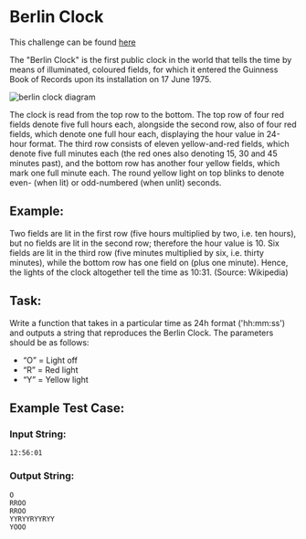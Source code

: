 # Berlin Clock

This challenge can be found [here](https://www.codewars.com/kata/5a1463678ba9145a670000f9)

The "Berlin Clock" is the first public clock in the world that tells the time by means of illuminated, coloured fields, for which it entered the Guinness Book of Records upon its installation on 17 June 1975.

![berlin clock diagram](https://upload.wikimedia.org/wikipedia/commons/4/4f/Berlin-Uhr-1650-1705.gif)

The clock is read from the top row to the bottom. The top row of four red fields denote five full hours each, alongside the second row, also of four red fields, which denote one full hour each, displaying the hour value in 24-hour format. The third row consists of eleven yellow-and-red fields, which denote five full minutes each (the red ones also denoting 15, 30 and 45 minutes past), and the bottom row has another four yellow fields, which mark one full minute each. The round yellow light on top blinks to denote even- (when lit) or odd-numbered (when unlit) seconds.

## Example:
Two fields are lit in the first row (five hours multiplied by two, i.e. ten hours), but no fields are lit in the second row; therefore the hour value is 10.
Six fields are lit in the third row (five minutes multiplied by six, i.e. thirty minutes), while the bottom row has one field on (plus one minute). Hence, the lights of the clock altogether tell the time as 10:31. (Source: Wikipedia)

## Task:
Write a function that takes in a particular time as 24h format ('hh:mm:ss') and outputs a string that reproduces the Berlin Clock. The parameters should be as follows:

- “O” = Light off
- “R” = Red light
- “Y” = Yellow light

## Example Test Case:
### Input String:
``12:56:01``

### Output String:
```
O
RROO
RROO
YYRYYRYYRYY
YOOO
```
